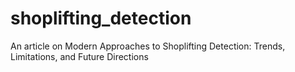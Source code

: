 # shoplifting_detection
An article on Modern Approaches to Shoplifting Detection: Trends, Limitations, and Future Directions
